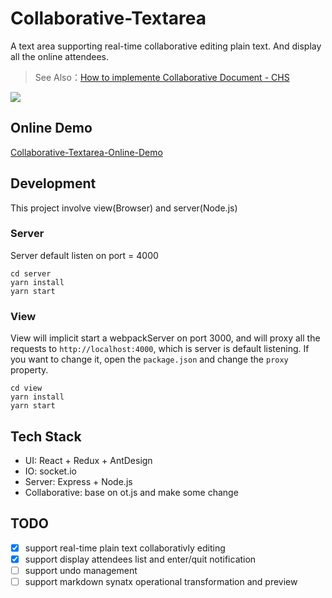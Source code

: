 # Collaborative-Textarea
A text area supporting real-time collaborative editing plain text. And display all the online attendees.
> See Also：[How to implemente Collaborative Document - CHS](http://garinzhang.com/coding/how-to-implemente-collaborative-editing-understanding-operational-transformation.html)

![](https://garinzhang-blog.oss-cn-beijing.aliyuncs.com/2021-01-14-140733.png)
## Online Demo
[Collaborative-Textarea-Online-Demo](http://garinzhang.com/collaborative-textarea/)
## Development
This project involve view(Browser) and server(Node.js)
### Server
Server default listen on port = 4000
```
cd server
yarn install
yarn start
```
### View
View will implicit start a webpackServer on port 3000, and will proxy all the requests to `http://localhost:4000`, which is server is default listening.
If you want to change it, open the `package.json` and change the `proxy` property.
```
cd view
yarn install
yarn start
```
## Tech Stack
- UI: React + Redux + AntDesign
- IO: socket.io
- Server: Express + Node.js
- Collaborative: base on ot.js and make some change

## TODO
- [x] support real-time plain text collaborativly editing
- [x] support display attendees list and enter/quit notification
- [ ] support undo management
- [ ] support markdown synatx operational transformation and preview

